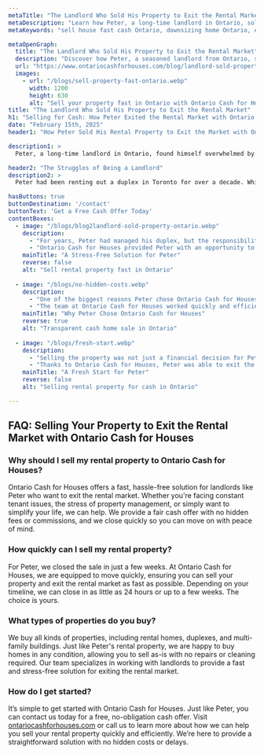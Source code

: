 ```yaml
---
metaTitle: "The Landlord Who Sold His Property to Exit the Rental Market: Ontario Cash for Houses Success Story | Ontario Cash for Houses"
metaDescription: "Learn how Peter, a long-time landlord in Ontario, sold his rental property quickly and stress-free with Ontario Cash for Houses to exit the rental market and gain peace of mind."
metaKeywords: "sell house fast cash Ontario, downsizing home Ontario, exit rental market Ontario, cash home buyers, Ontario Cash for Houses, sell property quickly Ontario"

metaOpenGraph:
  title: "The Landlord Who Sold His Property to Exit the Rental Market"
  description: "Discover how Peter, a seasoned landlord from Ontario, sold his rental property quickly and easily to exit the rental market with the help of Ontario Cash for Houses."
  url: "https://www.ontariocashforhouses.com/blog/landlord-sold-property-exit-rental-market"
  images:
    - url: "/blogs/sell-property-fast-ontario.webp"
      width: 1200
      height: 630
      alt: "Sell your property fast in Ontario with Ontario Cash for Houses"
title: "The Landlord Who Sold His Property to Exit the Rental Market"
h1: "Selling for Cash: How Peter Exited the Rental Market with Ontario Cash for Houses"
date: "February 15th, 2025"
header1: "How Peter Sold His Rental Property to Exit the Market with Ontario Cash for Houses"

description1: >
  Peter, a long-time landlord in Ontario, found himself overwhelmed by the pressures of managing his rental property. After years of tenant issues, maintenance headaches, and increasing stress, Peter decided to exit the rental market altogether. Discover how Ontario Cash for Houses helped Peter sell his property quickly for cash, providing a hassle-free solution to his problem.

header2: "The Struggles of Being a Landlord"
description2: >
  Peter had been renting out a duplex in Toronto for over a decade. While the rental income was steady, the challenges of being a landlord were starting to weigh heavily on him. Constant tenant complaints, late rent payments, and an endless list of maintenance tasks took up much of his time and energy. Peter found himself exhausted, unsure if he wanted to continue renting out the property any longer. What he needed was a fast, simple solution to sell the property and walk away from the rental market.

hasButtons: true
buttonDestination: '/contact'
buttonText: 'Get a Free Cash Offer Today'
contentBoxes:
  - image: "/blogs/blog2landlord-sold-property-ontario.webp"
    description:
      - "For years, Peter had managed his duplex, but the responsibilities of being a landlord were becoming overwhelming. Repairs, tenant issues, and financial stress all played a role in his decision to exit the rental market."
      - "Ontario Cash for Houses provided Peter with an opportunity to sell his rental property quickly and without the stress of traditional real estate transactions. By offering a fair cash price for the property, Peter was able to walk away with peace of mind, ready to move forward with his life."
    mainTitle: "A Stress-Free Solution for Peter"
    reverse: false
    alt: "Sell rental property fast in Ontario"
    
  - image: "/blogs/no-hidden-costs.webp"
    description: 
      - "One of the biggest reasons Peter chose Ontario Cash for Houses was the transparency of the process. There were no hidden fees, agent commissions, or lengthy delays. Peter knew exactly what he was getting, making the decision to sell much easier."
      - "The team at Ontario Cash for Houses worked quickly and efficiently, taking care of everything from the property inspection to the final sale. They made sure that the entire process was as simple and stress-free as possible, giving Peter the freedom to move on without any complications."
    mainTitle: "Why Peter Chose Ontario Cash for Houses"
    reverse: true
    alt: "Transparent cash home sale in Ontario"
    
  - image: "/blogs/fresh-start.webp"
    description: 
      - "Selling the property was not just a financial decision for Peter – it was about finding peace of mind. By selling his rental property, he was able to simplify his life, focus on his personal goals, and stop worrying about tenant issues."
      - "Thanks to Ontario Cash for Houses, Peter was able to exit the rental market with ease. The quick sale allowed him to start fresh, free from the stresses of property management. His story highlights how selling your property for cash can help you find peace of mind during a major life transition."
    mainTitle: "A Fresh Start for Peter"
    reverse: false
    alt: "Selling rental property for cash in Ontario"

---
```


## **FAQ: Selling Your Property to Exit the Rental Market with Ontario Cash for Houses**

### **Why should I sell my rental property to Ontario Cash for Houses?**
Ontario Cash for Houses offers a fast, hassle-free solution for landlords like Peter who want to exit the rental market. Whether you're facing constant tenant issues, the stress of property management, or simply want to simplify your life, we can help. We provide a fair cash offer with no hidden fees or commissions, and we close quickly so you can move on with peace of mind.

### **How quickly can I sell my rental property?**
For Peter, we closed the sale in just a few weeks. At Ontario Cash for Houses, we are equipped to move quickly, ensuring you can sell your property and exit the rental market as fast as possible. Depending on your timeline, we can close in as little as 24 hours or up to a few weeks. The choice is yours.

### **What types of properties do you buy?**
We buy all kinds of properties, including rental homes, duplexes, and multi-family buildings. Just like Peter's rental property, we are happy to buy homes in any condition, allowing you to sell as-is with no repairs or cleaning required. Our team specializes in working with landlords to provide a fast and stress-free solution for exiting the rental market.

### **How do I get started?**
It’s simple to get started with Ontario Cash for Houses. Just like Peter, you can contact us today for a free, no-obligation cash offer. Visit [ontariocashforhouses.com](https://www.ontariocashforhouses.com) or call us to learn more about how we can help you sell your rental property quickly and efficiently. We’re here to provide a straightforward solution with no hidden costs or delays.
